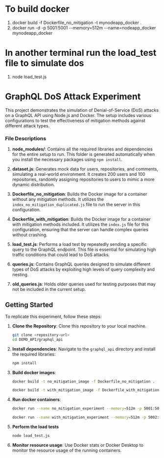 # To build docker
1. docker build -f Dockerfile_no_mitigation -t mynodeapp_docker .
2. docker run -d -p 5001:5001 --memory=512m --name=nodeapp_docker mynodeapp_docker

# In another terminal run the load_test file to simulate dos 
1. node load_test.js

# GraphQL DoS Attack Experiment

This project demonstrates the simulation of Denial-of-Service (DoS) attacks on a GraphQL API using Node.js and Docker. The setup includes various configurations to test the effectiveness of mitigation methods against different attack types.

### File Descriptions

1. **node_modules/**: Contains all the required libraries and dependencies for the entire setup to run. This folder is generated automatically when you install the necessary packages using `npm install`.

2. **dataset.js**: Generates mock data for users, repositories, and comments, simulating a real-world environment. It creates 200 users and 100 repositories, randomly assigning repositories to users to mimic a more dynamic distribution.

3. **Dockerfile_no_mitigation**: Builds the Docker image for a container without any mitigation methods. It utilizes the `index_no_mitigation_duplicated.js` file to run the server in this configuration.

4. **Dockerfile_with_mitigation**: Builds the Docker image for a container with mitigation methods included. It utilizes the `index.js` file for this configuration, ensuring that the server can handle complex queries without crashing.

5. **load_test.js**: Performs a load test by repeatedly sending a specific query to the GraphQL endpoint. This file is essential for simulating high traffic conditions that could lead to DoS attacks.

6. **queries.js**: Contains GraphQL queries designed to simulate different types of DoS attacks by exploiting high levels of query complexity and nesting.

7. **old_queries.js**: Holds older queries used for testing purposes that may not be included in the current setup.

## Getting Started

To replicate this experiment, follow these steps:

1. **Clone the Repository**:
   Clone this repository to your local machine.

   ```bash
   git clone <repository-url>
   cd DEMO_API/graphql_api

2. **Install dependencies**:
   Navigate to the `graphql_api` directory and install the required libraries:
   ```bash
   npm install

3. **Build docker images**:
   ```bash
   docker build -t no_mitigation_image -f Dockerfile_no_mitigation .
   
   docker build -t with_mitigation_image -f Dockerfile_with_mitigation .

4. **Run docker containers**:
   ```bash
   docker run --name no_mitigation_experiment --memory=512m -p 5001:5001 no_mitigation_image

   docker run --name with_mitigation_experiment --memory=512m -p 5002:5001 with_mitigation_image

5. **Perform the load tests**
   ```bash
   node load_test.js

6. **Monitor resource usage**: Use Docker stats or Docker Desktop to monitor the resource usage of the running containers.


      
